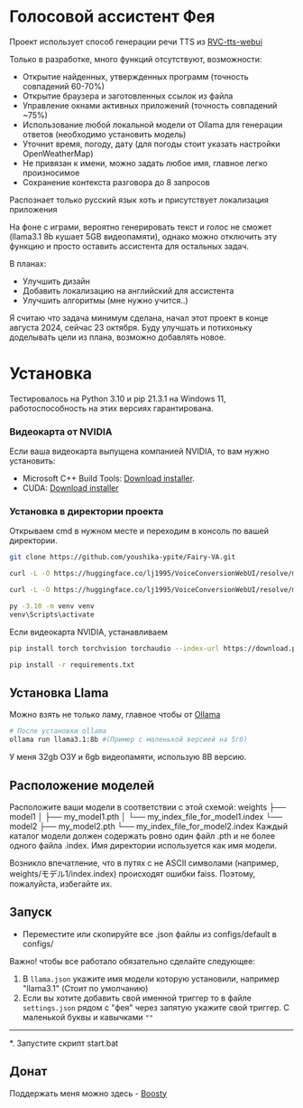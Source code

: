 # Голосовой ассистент Фея

Проект использует способ генерации речи TTS из [RVC-tts-webui](https://github.com/litagin02/rvc-tts-webui)

Только в разработке, много функций отсутствуют, возможности:
* Открытие найденных, утвержденных программ (точность совпадений 60-70%)
* Открытие браузера и заготовленных ссылок из файла
* Управление окнами активных приложений (точность совпадений ~75%)
* Использование любой локальной модели от Ollama для генерации ответов (необходимо установить модель)
* Уточнит время, погоду, дату (для погоды стоит указать настройки OpenWeatherMap)
* Не привязан к имени, можно задать любое имя, главное легко произносимое
* Сохранение контекста разговора до 8 запросов

Распознает только русский язык хоть и присутствует локализация приложения

На фоне с играми, вероятно генерировать текст и голос не сможет (llama3.1 8b кушает 5GB видеопамяти), однако можно отключить эту функцию и просто оставить ассистента для остальных задач.

В планах:
* Улучшить дизайн
* Добавить локализацию на английский для ассистента
* Улучшить алгоритмы (мне нужно учится..)

Я считаю что задача минимум сделана, начал этот проект в конце августа 2024, сейчас 23 октября. Буду улучшать и потихоньку доделывать цели из плана, возможно добавлять новое.

# Установка

Тестировалось на Python 3.10 и pip 21.3.1 на Windows 11, работоспособность на этих версиях гарантирована.

### Видеокарта от NVIDIA 

Если ваша видеокарта выпущена компанией NVIDIA, то вам нужно установить:
* Microsoft C++ Build Tools: [Download installer](https://visualstudio.microsoft.com/ru/thank-you-downloading-visual-studio/?sku=BuildTools&rel=16).
* CUDA: [Download installer](https://developer.nvidia.com/cuda-12-4-0-download-archive?target_os=Windows&target_arch=x86_64)

### Установка в директории проекта

Открываем cmd в нужном месте и переходим в консоль по вашей директории.
```bash
git clone https://github.com/youshika-ypite/Fairy-VA.git
```
```bash
curl -L -O https://huggingface.co/lj1995/VoiceConversionWebUI/resolve/main/hubert_base.pt
```
```bash
curl -L -O https://huggingface.co/lj1995/VoiceConversionWebUI/resolve/main/rmvpe.pt
```
```bash
py -3.10 -m venv venv
venv\Scripts\activate
```
Если видеокарта NVIDIA, устанавливаем
```bash
pip install torch torchvision torchaudio --index-url https://download.pytorch.org/whl/cu124
```
```bash
pip install -r requirements.txt
```
## Установка Llama

Можно взять не только ламу, главное чтобы от [Ollama](https://ollama.com/)
```bash
# После установки ollama
ollama run llama3.1:8b #(Пример с маленькой версией на 5гб)
```
У меня 32gb ОЗУ и 6gb видеопамяти, использую 8B версию.

## Расположение моделей

Расположите ваши модели в соответствии с этой схемой:
weights
├── model1
│   ├── my_model1.pth
│   └── my_index_file_for_model1.index
└── model2
    ├── my_model2.pth
    └── my_index_file_for_model2.index
Каждый каталог модели должен содержать ровно один файл .pth и не более одного файла .index. Имя директории
используется как имя модели.

Возникло впечатление, что в путях с не ASCII символами (например, weights/モデル1/index.index) происходят
ошибки faiss. Поэтому, пожалуйста, избегайте их.

## Запуск 

* Переместите или скопируйте все .json файлы из configs/default в configs/

Важно! чтобы все работало обязательно сделайте следующее:
1. В `llama.json` укажите имя модели которую установили, например "llama3.1" (Стоит по умолчанию)
2. Если вы хотите добавить свой именной триггер то в файле `settings.json` рядом с "фея" через запятую укажите свой триггер. С маленькой буквы и кавычками `""`
---
*. Запустите скрипт start.bat

## Донат

Поддержать меня можно здесь - [Boosty](https://boosty.to/ypite/donate)